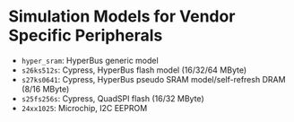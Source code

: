 # Simulation Models for Vendor Specific Peripherals

- `hyper_sram`: HyperBus generic model
- `s26ks512s`: Cypress, HyperBus flash model (16/32/64 MByte)
- `s27ks0641`: Cypress, HyperBus pseudo SRAM model/self-refresh DRAM (8/16 MByte)
- `s25fs256s`: Cypress, QuadSPI flash (16/32 MByte)
- `24xx1025`: Microchip, I2C EEPROM
